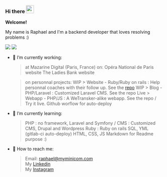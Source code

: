 ### Hi there <img src="https://camo.githubusercontent.com/e8e7b06ecf583bc040eb60e44eb5b8e0ecc5421320a92929ce21522dbc34c891/68747470733a2f2f6d656469612e67697068792e636f6d2f6d656469612f6876524a434c467a6361737252346961377a2f67697068792e676966" width="25">

**Welcome!**

My name is Raphael and I'm a backend developer that loves resolving problems :)

![](https://raw.githubusercontent.com/rapkalin/github-stats/master/generated/overview.svg#gh-dark-mode-only)
![](https://raw.githubusercontent.com/rapkalin/github-stats/master/generated/languages.svg#gh-dark-mode-only)

- 🔭 I’m currently working: 
  > at Mazarine Digital (Paris, France) on:
    > Opéra National de Paris website
    > The Ladies Bank website
 
  > on personnal projects:
    > WIP > Website - Ruby/Ruby on rails : Help personnal coaches with their follow up. See the [repo](https://github.com/Rapkalin/coach_webapp)
    > WIP > Blog - PHP/Laravel : Customized Laravel CMS. See the repo
    > Live > Webapp - PHP/JS : A WeTransker-alike webapp. See the repo / Try it live.
    > Github worflow for auto-deploy
  
- 🌱 I’m currently learning:
  > PHP : no framework, Laravel and Symfony / CMS : Customized CMS, Drupal and Wordpress
  > Ruby : Ruby on rails
  > SQL, YML (gitlab-ci auto-deploy)
  > HTML, CSS, JS
  > Markdown for Readme purpose :)

- 💬 How to reach me: 
  > Email: [raphael@myminicom.com](mailto:raphael@myminicom.com)<br>
  > My [Linkedin](https://www.linkedin.com/in/r-kalinowski/)<br>
  > My [Instagram](https://www.instagram.com/rapkalin)


